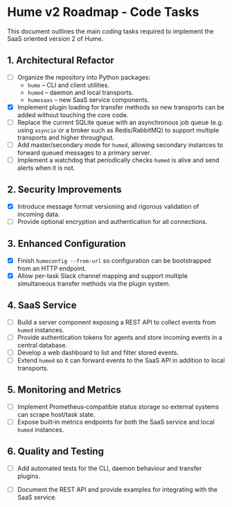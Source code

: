 # Hume v2 Roadmap - Code Tasks

This document outlines the main coding tasks required to implement the SaaS oriented version 2 of Hume.

## 1. Architectural Refactor
- [ ] Organize the repository into Python packages:
  - `hume` – CLI and client utilities.
  - `humed` – daemon and local transports.
  - `humesaas` – new SaaS service components.
- [x] Implement plugin loading for transfer methods so new transports can be added without touching the core code.
- [ ] Replace the current SQLite queue with an asynchronous job queue (e.g. using `asyncio` or a broker such as Redis/RabbitMQ) to support multiple transports and higher throughput.
- [ ] Add master/secondary mode for `humed`, allowing secondary instances to forward queued messages to a primary server.
- [ ] Implement a watchdog that periodically checks `humed` is alive and send alerts when it is not.

## 2. Security Improvements
- [x] Introduce message format versioning and rigorous validation of incoming data.
- [ ] Provide optional encryption and authentication for all connections.

## 3. Enhanced Configuration
- [x] Finish `humeconfig --from-url` so configuration can be bootstrapped from an HTTP endpoint.
- [x] Allow per-task Slack channel mapping and support multiple simultaneous transfer methods via the plugin system.

## 4. SaaS Service
- [ ] Build a server component exposing a REST API to collect events from `humed` instances.
- [ ] Provide authentication tokens for agents and store incoming events in a central database.
- [ ] Develop a web dashboard to list and filter stored events.
- [ ] Extend `humed` so it can forward events to the SaaS API in addition to local transports.

## 5. Monitoring and Metrics
- [ ] Implement Prometheus‑compatible status storage so external systems can scrape host/task state.
- [ ] Expose built‑in metrics endpoints for both the SaaS service and local `humed` instances.

## 6. Quality and Testing
- [ ] Add automated tests for the CLI, daemon behaviour and transfer plugins.
- [ ] Document the REST API and provide examples for integrating with the SaaS service.

